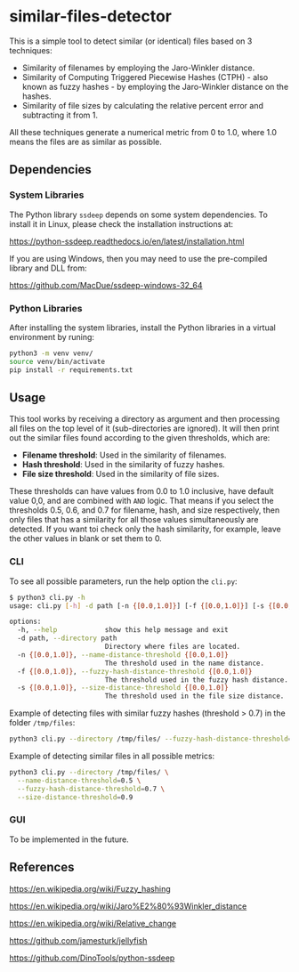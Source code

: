 # similar-files-detector

This is a simple tool to detect similar (or identical) files based on 3 techniques:

- Similarity of filenames by employing the Jaro-Winkler distance.
- Similarity of Computing Triggered Piecewise Hashes (CTPH) - also known as fuzzy hashes - by employing the Jaro-Winkler distance on the hashes.
- Similarity of file sizes by calculating the relative percent error and subtracting it from 1.

All these techniques generate a numerical metric from 0 to 1.0, where 1.0 means the files are as similar as possible.

## Dependencies

### System Libraries

The Python library `ssdeep` depends on some system dependencies. To install it in Linux, please check the installation instructions at:

https://python-ssdeep.readthedocs.io/en/latest/installation.html

If you are using Windows, then you may need to use the pre-compiled library and DLL from:

https://github.com/MacDue/ssdeep-windows-32_64

### Python Libraries

After installing the system libraries, install the Python libraries in a virtual environment by runing:

```bash
python3 -m venv venv/
source venv/bin/activate
pip install -r requirements.txt
```

## Usage

This tool works by receiving a directory as argument and then processing all files on the top level of it (sub-directories are ignored). It will then print out the similar files found according to the given thresholds, which are:

- **Filename threshold**: Used in the similarity of filenames.
- **Hash threshold**: Used in the similarity of fuzzy hashes.
- **File size threshold**: Used in the similarity of file sizes.

These thresholds can have values from 0.0 to 1.0 inclusive, have default value 0,0, and are combined with `AND` logic. That means if you select the thresholds 0.5, 0.6, and 0.7 for filename, hash, and size respectively, then only files that has a similarity for all those values simultaneously are detected. If you want toi check only the hash similarity, for example, leave the other values in blank or set them to 0.

### CLI

To see all possible parameters, run the help option the `cli.py`:

```bash
$ python3 cli.py -h
usage: cli.py [-h] -d path [-n {[0.0,1.0]}] [-f {[0.0,1.0]}] [-s {[0.0,1.0]}]

options:
  -h, --help            show this help message and exit
  -d path, --directory path
                        Directory where files are located.
  -n {[0.0,1.0]}, --name-distance-threshold {[0.0,1.0]}
                        The threshold used in the name distance.
  -f {[0.0,1.0]}, --fuzzy-hash-distance-threshold {[0.0,1.0]}
                        The threshold used in the fuzzy hash distance.
  -s {[0.0,1.0]}, --size-distance-threshold {[0.0,1.0]}
                        The threshold used in the file size distance.
```

Example of detecting files with similar fuzzy hashes (threshold > 0.7) in the folder `/tmp/files`:

```bash
python3 cli.py --directory /tmp/files/ --fuzzy-hash-distance-threshold=0.7
```

Example of detecting similar files in all possible metrics:

```bash
python3 cli.py --directory /tmp/files/ \
  --name-distance-threshold=0.5 \
  --fuzzy-hash-distance-threshold=0.7 \
  --size-distance-threshold=0.9
```

### GUI

To be implemented in the future.

## References

https://en.wikipedia.org/wiki/Fuzzy_hashing

https://en.wikipedia.org/wiki/Jaro%E2%80%93Winkler_distance

https://en.wikipedia.org/wiki/Relative_change

https://github.com/jamesturk/jellyfish

https://github.com/DinoTools/python-ssdeep
